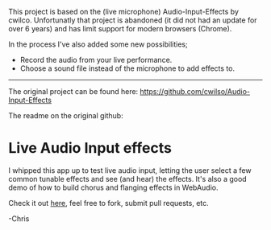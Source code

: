 This project is based on the (live microphone) Audio-Input-Effects by cwilco. 
Unfortunatly that project is abandoned (it did not had an update for over 6 years) 
and has limit support for modern browsers (Chrome). 

In the process I've also added some new possibilities;
* Record the audio from your live performance.
* Choose a sound file instead of the microphone to add effects to. 


------------------------------------------------------------------------------------------------------------------------------------------------------
The original project can be found here: https://github.com/cwilso/Audio-Input-Effects

The readme on the original github:
# Live Audio Input effects

I whipped this app up to test live audio input, letting the user select a few common tunable effects and see (and hear) the effects.  It's also a good demo of how to build chorus and flanging effects in WebAudio.

Check it out [here](https://webaudiodemos.appspot.com/input/), feel free to fork, submit pull requests, etc.

-Chris
